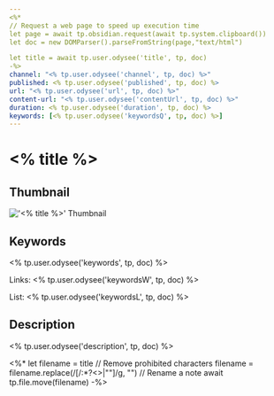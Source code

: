 ```yaml
---
<%*
// Request a web page to speed up execution time
let page = await tp.obsidian.request(await tp.system.clipboard())
let doc = new DOMParser().parseFromString(page,"text/html")

let title = await tp.user.odysee('title', tp, doc)
-%>
channel: "<% tp.user.odysee('channel', tp, doc) %>"
published: <% tp.user.odysee('published', tp, doc) %>
url: "<% tp.user.odysee('url', tp, doc) %>"
content-url: "<% tp.user.odysee('contentUrl', tp, doc) %>"
duration: <% tp.user.odysee('duration', tp, doc) %>
keywords: [<% tp.user.odysee('keywordsQ', tp, doc) %>]
---
```


# <% title %>

## Thumbnail

!['<% title %>' Thumbnail](<% tp.user.odysee('thumbnail', tp, doc) %>)

## Keywords

<% tp.user.odysee('keywords', tp, doc) %>

Links: <% tp.user.odysee('keywordsW', tp, doc) %>

List:
<% tp.user.odysee('keywordsL', tp, doc) %>

## Description

<% tp.user.odysee('description', tp, doc) %>

<%* 
let filename = title
// Remove prohibited characters
filename = filename.replace(/[/\:*?<>|""]/g, "")
// Rename a note
await tp.file.move(filename)
-%>
